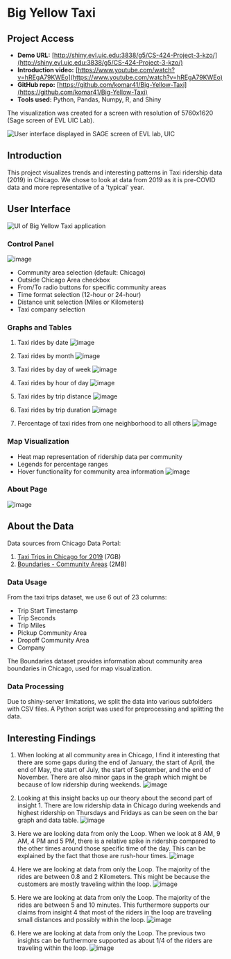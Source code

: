 # Big Yellow Taxi

## Project Access

- **Demo URL:** [http://shiny.evl.uic.edu:3838/g5/CS-424-Project-3-kzo/](http://shiny.evl.uic.edu:3838/g5/CS-424-Project-3-kzo/)
- **Introduction video:** [https://www.youtube.com/watch?v=hREgA79KWEo](https://www.youtube.com/watch?v=hREgA79KWEo)
- **GitHub repo:** [https://github.com/komar41/Big-Yellow-Taxi](https://github.com/komar41/Big-Yellow-Taxi)
- **Tools used:** Python, Pandas, Numpy, R, and Shiny

The visualization was created for a screen with resolution of 5760x1620 (Sage screen of EVL UIC Lab).

<p>
  <img src="https://user-images.githubusercontent.com/90569118/164603472-22adce04-3812-4130-b927-c0cf9270b6d2.jpeg" alt="User interface displayed in SAGE screen of EVL lab, UIC">
</p>

## Introduction

This project visualizes trends and interesting patterns in Taxi ridership data (2019) in Chicago. We chose to look at data from 2019 as it is pre-COVID data and more representative of a 'typical' year.

## User Interface

<p>
  <img src="https://komar41.github.io/assets/img/projects/big_yellow_taxi/overview/Overview%201.png" alt="UI of Big Yellow Taxi application">
</p>

### Control Panel
![image](https://github.com/user-attachments/assets/fadd39f1-8138-439e-8eb6-04a52620bfcc)
- Community area selection (default: Chicago)
- Outside Chicago Area checkbox
- From/To radio buttons for specific community areas
- Time format selection (12-hour or 24-hour)
- Distance unit selection (Miles or Kilometers)
- Taxi company selection

### Graphs and Tables
1. Taxi rides by date
![image](https://github.com/user-attachments/assets/b43c7018-d7f3-4556-9564-4f9ea6230e1c)

2. Taxi rides by month
![image](https://github.com/user-attachments/assets/5ecf9b51-9e4b-492c-ab35-be212c06151c)

3. Taxi rides by day of week
![image](https://github.com/user-attachments/assets/c5e71551-9f48-4089-9424-341fbebcf8e1)

4. Taxi rides by hour of day
![image](https://github.com/user-attachments/assets/41ca03b3-ffdf-4b14-8b63-d3c770b95dba)

5. Taxi rides by trip distance
![image](https://github.com/user-attachments/assets/ea5a9d99-d2cd-4751-ae14-b48cf1918b9a)

6. Taxi rides by trip duration
![image](https://github.com/user-attachments/assets/0c5b4fdb-d20d-411c-9f04-155565c6ad7d)

7. Percentage of taxi rides from one neighborhood to all others
![image](https://github.com/user-attachments/assets/d87d505a-823f-4e21-84e6-936fa882c427)

### Map Visualization
- Heat map representation of ridership data per community
- Legends for percentage ranges
- Hover functionality for community area information
![image](https://github.com/user-attachments/assets/f6d7d054-dc4b-4827-aa0f-8c130089ff2a)

### About Page
![image](https://github.com/user-attachments/assets/fca5ecc5-0cce-42a3-bd7d-406e60b27a7d)

## About the Data
Data sources from Chicago Data Portal:
1. [Taxi Trips in Chicago for 2019](https://data.cityofchicago.org/Transportation/Taxi-Trips-2019/h4cq-z3dy) (7GB)
2. [Boundaries - Community Areas](https://data.cityofchicago.org/Facilities-Geographic-Boundaries/Boundaries-Community-Areas-current-/cauq-8yn6) (2MB)

### Data Usage
From the taxi trips dataset, we use 6 out of 23 columns:
- Trip Start Timestamp
- Trip Seconds
- Trip Miles
- Pickup Community Area
- Dropoff Community Area
- Company

The Boundaries dataset provides information about community area boundaries in Chicago, used for map visualization.

### Data Processing
Due to shiny-server limitations, we split the data into various subfolders with CSV files. A Python script was used for preprocessing and splitting the data.

## Interesting Findings

1. When looking at all community area in Chicago, I find it interesting that there are some gaps during the end of January, the start of April, the end of May, the start of July, the start of September, and the end of November. There are also minor gaps in the graph which might be because of low ridership during weekends.
![image](https://github.com/user-attachments/assets/d3040238-b07d-410d-a0df-f520bb98e438)

2. Looking at this insight backs up our theory about the second part of insight 1. There are low ridership data in Chicago during weekends and highest ridership on Thursdays and Fridays as can be seen on the bar graph and data table.
![image](https://github.com/user-attachments/assets/72092641-1452-4482-bc5f-4622ad54f0ef)

3. Here we are looking data from only the Loop. When we look at 8 AM, 9 AM, 4 PM and 5 PM, there is a relative spike in ridership compared to the other times around those specific time of the day. This can be explained by the fact that those are rush-hour times.
![image](https://github.com/user-attachments/assets/781dc591-ffd4-4f86-bee5-8e277743dfaf)

4. Here we are looking at data from only the Loop. The majority of the rides are between 0.8 and 2 Kilometers. This might be because the customers are mostly traveling within the loop.
![image](https://github.com/user-attachments/assets/b7ca5224-9d44-450f-800d-bb5143deb777)

5. Here we are looking at data from only the Loop. The majority of the rides are between 5 and 10 minutes. This furthermore supports our claims from insight 4 that most of the riders in the loop are traveling small distances and possibly within the loop.
![image](https://github.com/user-attachments/assets/76f7ec9a-fd26-4d11-a377-b20587e6ea4c)

6. Here we are looking at data from only the Loop. The previous two insights can be furthermore supported as about 1/4 of the riders are traveling within the loop.
![image](https://github.com/user-attachments/assets/7def6d9b-7b45-4872-8ed1-27f673b0a9dc)


